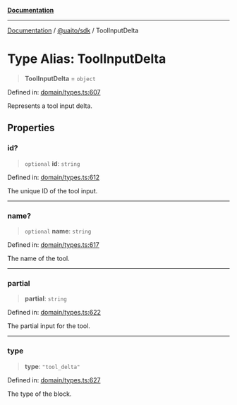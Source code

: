 [**Documentation**](../../../README.md)

***

[Documentation](../../../README.md) / [@uaito/sdk](../README.md) / ToolInputDelta

# Type Alias: ToolInputDelta

> **ToolInputDelta** = `object`

Defined in: [domain/types.ts:607](https://github.com/elribonazo/uaito/blob/31c0fa3f3740ebed4d8141441f73c3b47e4aa6f9/packages/sdk/src/domain/types.ts#L607)

Represents a tool input delta.

## Properties

### id?

> `optional` **id**: `string`

Defined in: [domain/types.ts:612](https://github.com/elribonazo/uaito/blob/31c0fa3f3740ebed4d8141441f73c3b47e4aa6f9/packages/sdk/src/domain/types.ts#L612)

The unique ID of the tool input.

***

### name?

> `optional` **name**: `string`

Defined in: [domain/types.ts:617](https://github.com/elribonazo/uaito/blob/31c0fa3f3740ebed4d8141441f73c3b47e4aa6f9/packages/sdk/src/domain/types.ts#L617)

The name of the tool.

***

### partial

> **partial**: `string`

Defined in: [domain/types.ts:622](https://github.com/elribonazo/uaito/blob/31c0fa3f3740ebed4d8141441f73c3b47e4aa6f9/packages/sdk/src/domain/types.ts#L622)

The partial input for the tool.

***

### type

> **type**: `"tool_delta"`

Defined in: [domain/types.ts:627](https://github.com/elribonazo/uaito/blob/31c0fa3f3740ebed4d8141441f73c3b47e4aa6f9/packages/sdk/src/domain/types.ts#L627)

The type of the block.
